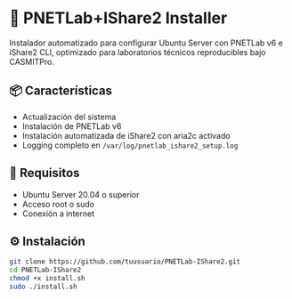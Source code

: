 # 🚀 PNETLab+IShare2 Installer

Instalador automatizado para configurar Ubuntu Server con PNETLab v6 e iShare2 CLI, optimizado para laboratorios técnicos reproducibles bajo CASMITPro.

## 📦 Características

- Actualización del sistema
- Instalación de PNETLab v6
- Instalación automatizada de iShare2 con aria2c activado
- Logging completo en `/var/log/pnetlab_ishare2_setup.log`

## 🧰 Requisitos

- Ubuntu Server 20.04 o superior
- Acceso root o sudo
- Conexión a internet

## ⚙️ Instalación

```bash
git clone https://github.com/tuusuario/PNETLab-IShare2.git
cd PNETLab-IShare2
chmod +x install.sh
sudo ./install.sh

